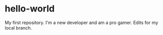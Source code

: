 # hello-world
My first repository.
I'm a new developer and am a pro gamer.
Edits for my local branch.